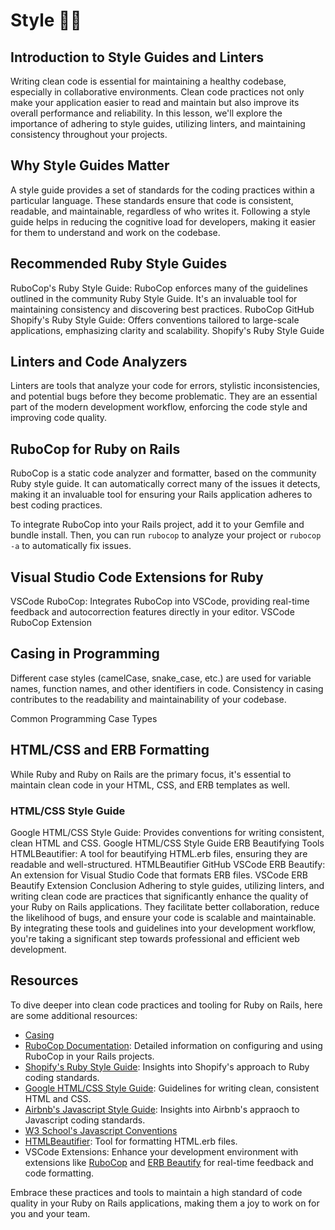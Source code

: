 # Style 🕺💃

## Introduction to Style Guides and Linters
Writing clean code is essential for maintaining a healthy codebase, especially in collaborative environments. Clean code practices not only make your application easier to read and maintain but also improve its overall performance and reliability. In this lesson, we'll explore the importance of adhering to style guides, utilizing linters, and maintaining consistency throughout your projects.

## Why Style Guides Matter
A style guide provides a set of standards for the coding practices within a particular language. These standards ensure that code is consistent, readable, and maintainable, regardless of who writes it. Following a style guide helps in reducing the cognitive load for developers, making it easier for them to understand and work on the codebase.

## Recommended Ruby Style Guides
RuboCop's Ruby Style Guide: RuboCop enforces many of the guidelines outlined in the community Ruby Style Guide. It's an invaluable tool for maintaining consistency and discovering best practices.
RuboCop GitHub
Shopify's Ruby Style Guide: Offers conventions tailored to large-scale applications, emphasizing clarity and scalability.
Shopify's Ruby Style Guide

## Linters and Code Analyzers
Linters are tools that analyze your code for errors, stylistic inconsistencies, and potential bugs before they become problematic. They are an essential part of the modern development workflow, enforcing the code style and improving code quality.

## RuboCop for Ruby on Rails
RuboCop is a static code analyzer and formatter, based on the community Ruby style guide. It can automatically correct many of the issues it detects, making it an invaluable tool for ensuring your Rails application adheres to best coding practices.

To integrate RuboCop into your Rails project, add it to your Gemfile and bundle install. Then, you can run `rubocop` to analyze your project or `rubocop -a` to automatically fix issues.

## Visual Studio Code Extensions for Ruby
VSCode RuboCop: Integrates RuboCop into VSCode, providing real-time feedback and autocorrection features directly in your editor.
VSCode RuboCop Extension

## Casing in Programming
Different case styles (camelCase, snake_case, etc.) are used for variable names, function names, and other identifiers in code. Consistency in casing contributes to the readability and maintainability of your codebase.

Common Programming Case Types

## HTML/CSS and ERB Formatting
While Ruby and Ruby on Rails are the primary focus, it's essential to maintain clean code in your HTML, CSS, and ERB templates as well.

### HTML/CSS Style Guide
Google HTML/CSS Style Guide: Provides conventions for writing consistent, clean HTML and CSS.
Google HTML/CSS Style Guide
ERB Beautifying Tools
HTMLBeautifier: A tool for beautifying HTML.erb files, ensuring they are readable and well-structured.
HTMLBeautifier GitHub
VSCode ERB Beautify: An extension for Visual Studio Code that formats ERB files.
VSCode ERB Beautify Extension
Conclusion
Adhering to style guides, utilizing linters, and writing clean code are practices that significantly enhance the quality of your Ruby on Rails applications. They facilitate better collaboration, reduce the likelihood of bugs, and ensure your code is scalable and maintainable. By integrating these tools and guidelines into your development workflow, you're taking a significant step towards professional and efficient web development.

## Resources
To dive deeper into clean code practices and tooling for Ruby on Rails, here are some additional resources:

- [Casing](https://www.curiouslychase.com/posts/most-common-programming-case-types/)
- [RuboCop Documentation](https://github.com/rubocop/rubocop): Detailed information on configuring and using RuboCop in your Rails projects.
- [Shopify's Ruby Style Guide](https://ruby-style-guide.shopify.dev/): Insights into Shopify's approach to Ruby coding standards.
- [Google HTML/CSS Style Guide](https://google.github.io/styleguide/htmlcssguide.html): Guidelines for writing clean, consistent HTML and CSS.
- [Airbnb's Javascript Style Guide](https://github.com/airbnb/javascript): Insights into Airbnb's appraoch to Javascript coding standards.
- [W3 School's Javascript Conventions](https://www.w3schools.com/js/js_conventions.asp)
- [HTMLBeautifier](https://github.com/threedaymonk/htmlbeautifier/): Tool for formatting HTML.erb files.
- VSCode Extensions: Enhance your development environment with extensions like [RuboCop](https://marketplace.visualstudio.com/items?itemName=rubocop.vscode-rubocop) and [ERB Beautify](https://marketplace.visualstudio.com/items?itemName=aliariff.vscode-erb-beautify) for real-time feedback and code formatting.

Embrace these practices and tools to maintain a high standard of code quality in your Ruby on Rails applications, making them a joy to work on for you and your team.
